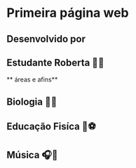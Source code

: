 # Primeira página web
## Desenvolvido por 
## Estudante Roberta  :blossom::sparkles:
** áreas e afins**
## Biologia :pill::microscope:
## Educação Fisíca :tennis::soccer:
## Música :headphones::musical_score:
